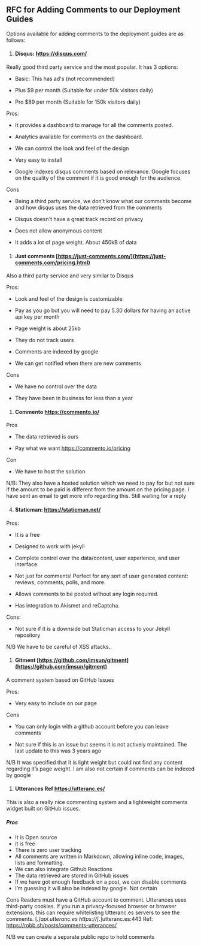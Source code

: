 
## RFC for Adding Comments to our Deployment Guides

  

Options available for adding comments to the deployment guides are as follows:

  
1. #### Disqus: <https://disqus.com/>

Really good third party service and the most popular. It has 3 options:

- Basic: This has ad's (not recommended)

- Plus $9 per month (Suitable for under 50k visitors daily)

- Pro $89 per month (Suitable for 150k visitors daily)

  

Pros:

- It provides a dashboard to manage for all the comments posted.

- Analytics available for comments on the dashboard.

- We can control the look and feel of the design

- Very easy to install
- Google indexes disqus comments based on relevance. Google focuses on the quality of the comment if it is good enough for the audience.


Cons

- Being a third party service, we don't know what our comments become and how disqus uses the data retrieved from the comments

- Disqus doesn't have a great track record on privacy

- Does not allow anonymous content

- It adds a lot of page weight. About 450kB of data

  

1. #### Just comments [https://just-comments.com/](https://just-comments.com/pricing.html)

Also a third party service and very similar to Disqus

  
Pros:

- Look and feel of the design is customizable

- Pay as you go but you will need to pay 5.30 dollars for having an active api key per month

- Page weight is about 25kb

- They do not track users
- Comments are indexed by google
- We can get notified when there are new comments


Cons

- We have no control over the data

- They have been in business for less than a year

  


1. #### Commento <https://commento.io/>

Pros

- The data retrieved is ours
  
- Pay what we want <https://commento.io/pricing>

  

Con
- We have to host the solution

N/B: They also have a hosted solution which we need to pay for but not sure if the amount to be paid is different from the amount on the pricing page. I have sent an email to get more info regarding this. Still waiting for a reply

  

4. #### Staticman: <https://staticman.net/>

Pros:
- It is a free
- Designed to work with jekyll

- Complete control over the data/content, user experience, and user interface.

- Not just for comments! Perfect for any sort of user generated content: reviews, comments, polls, and more.

- Allows comments to be posted without any login required.
- Has integration to Akismet and reCaptcha. 

Cons:

- Not sure if it is a downside but Staticman access to your Jekyll repository


N/B  We have to be careful of XSS attacks..

  

1.  #### Gitment [https://github.com/imsun/gitment](https://github.com/imsun/gitment)

A comment system based on GitHub Issues

Pros:

- Very easy to include on our page

  
Cons

- You can only login with a github account before you can leave comments

- Not sure if this is an issue but seems it is not actively maintained. The last update to this was 3 years ago

N/B It was specified that it is light weight but could not find any content regarding it’s page weight. I am also not certain if comments can be indexed by google


1.  #### Utterances Ref https://utteranc.es/
This is also a really nice commenting system and a lightweight comments widget built on GitHub issues.

 ##### Pros
- It is Open source
- it is free 
- There is zero user tracking
- All comments are written in Markdown, allowing inline code, images, lists and formatting.
- We can also integrate Github Reactions 
- The data retrieved are stored in GitHub issues
- If we have got enough feedback on a post, we can disable comments
- I’m guessing it will also be indexed by google. Not certain

Cons
Readers must have a GitHub account to comment.
Utterances uses third-party cookies. If you run a privacy-focused browser or browser extensions, this can require whitelisting Utteranc.es servers to see the comments.
[*.]api.utteranc.es
https://[*.]utteranc.es:443 Ref: https://robb.sh/posts/comments-utterances/

N/B we can create a separate public repo to hold comments
